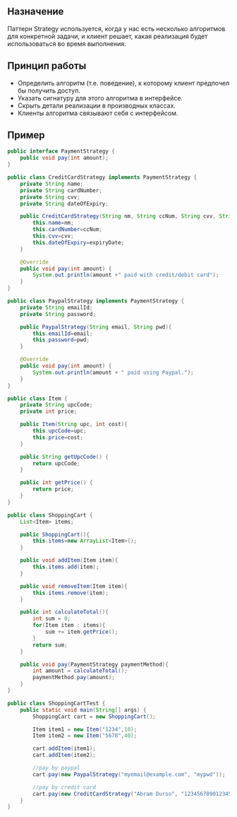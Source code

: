 ## Назначение

Паттерн Strategy используется, когда у нас есть несколько алгоритмов для конкретной задачи, и клиент решает, какая реализация будет использоваться во время выполнения.

## Принцип работы

- Определить алгоритм (т.е. поведение), к которому клиент предпочел бы получить доступ.
- Указать сигнатуру для этого алгоритма в интерфейсе.
- Скрыть детали реализации в производных классах.
- Клиенты алгоритма связывают себя с интерфейсом.

## Пример

```java
public interface PaymentStrategy {
	public void pay(int amount);
}

public class CreditCardStrategy implements PaymentStrategy {
	private String name;
	private String cardNumber;
	private String cvv;
	private String dateOfExpiry;

	public CreditCardStrategy(String nm, String ccNum, String cvv, String expiryDate){
		this.name=nm;
		this.cardNumber=ccNum;
		this.cvv=cvv;
		this.dateOfExpiry=expiryDate;
	}

	@Override
	public void pay(int amount) {
		System.out.println(amount +" paid with credit/debit card");
	}
}

public class PaypalStrategy implements PaymentStrategy {
	private String emailId;
	private String password;

	public PaypalStrategy(String email, String pwd){
		this.emailId=email;
		this.password=pwd;
	}

	@Override
	public void pay(int amount) {
		System.out.println(amount + " paid using Paypal.");
	}
}

public class Item {
	private String upcCode;
	private int price;

	public Item(String upc, int cost){
		this.upcCode=upc;
		this.price=cost;
	}

	public String getUpcCode() {
		return upcCode;
	}

	public int getPrice() {
		return price;
	}
}

public class ShoppingCart {
	List<Item> items;

	public ShoppingCart(){
		this.items=new ArrayList<Item>();
	}

	public void addItem(Item item){
		this.items.add(item);
	}

	public void removeItem(Item item){
		this.items.remove(item);
	}

	public int calculateTotal(){
		int sum = 0;
		for(Item item : items){
			sum += item.getPrice();
		}
		return sum;
	}

	public void pay(PaymentStrategy paymentMethod){
		int amount = calculateTotal();
		paymentMethod.pay(amount);
	}
}

public class ShoppingCartTest {
	public static void main(String[] args) {
		ShoppingCart cart = new ShoppingCart();

		Item item1 = new Item("1234",10);
		Item item2 = new Item("5678",40);

		cart.addItem(item1);
		cart.addItem(item2);

		//pay by paypal
		cart.pay(new PaypalStrategy("myemail@example.com", "mypwd"));

		//pay by credit card
		cart.pay(new CreditCardStrategy("Abram Durso", "1234567890123456", "786", "12/15"));
	}
}
```
